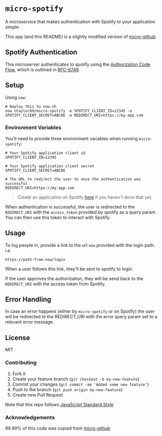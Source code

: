 # `micro-spotify`

A microservice that makes authentication with Spotify to your application simple.

This app (and this README) is a slightly modified version of [micro-github](https://github.com/mxstbr/micro-github)

## Spotify Authentication

This microserver authenticates to spotify using the [Authorization Code Flow](https://developer.spotify.com/web-api/authorization-guide/#authorization-code-flow), which is outlined in [RFC-6749](https://tools.ietf.org/html/rfc6749#section-4.1).

## Setup

Using `now`:

```
# Deploy this to now.sh
now ntaylor89/micro-spotify -e SPOTIFY_CLIENT_ID=12345 -e SPOTIFY_CLIENT_SECRET=ABCDE -e REDIRECT_URI=https://my-app.com
```

### Environment Variables
You'll need to provide three environment variables when running `micro-spotify`:

```
# Your Spotify application client id
SPOTIFY_CLIENT_ID=12345

# Your Spotify application client secret
SPOTIFY_CLIENT_SECRET=ABCDE

# The URL to redirect the user to once the authentication was successful
REDIRECT_URI=https://my-app.com
```
> Create an application on Spotify [here](https://developer.spotify.com/my-applications) if you haven't done that yet.

When authentication is successful, the user is redirected to the `REDIRECT_URI` with the `access_token`
provided by spotify as a query param. You can then use this token to interact with Spotify.

## Usage

To log people in, provide a link to the url `now` provided with the login path. i.e.

```
https://path-from-now/login
```

When a user follows this link, they'll be sent to spotify to login.

If the user approves the authorizaiton, they will be send back to the `REDIRECT_URI` with the access token from Spotify.

## Error Handling

In case an error happens (either by `micro-spotify` or on Spotify) the user will be redirected to the REDIRECT_URI with the error query param set to a relevant error message.

## License

MIT

### Contributing
1. Fork it
2. Create your feature branch (`git checkout -b my-new-feature`)
3. Commit your changes (`git commit -am 'Added some new feature'`)
4. Push to the branch (`git push origin my-new-feature`)
5. Create new Pull Request

Note that this repo follows [JavaScript Standard Style](http://standardjs.com/)

### Acknowledgements

99.99% of this code was copied from [micro-github](https://github.com/mxstbr/micro-github)
